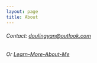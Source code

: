 ```yaml
---
layout: page
title: About
---
```


###### Contact: doulingyan@outlook.com

###### Or [Learn-More-About-Me](http://lingyea.xyz/me/)
